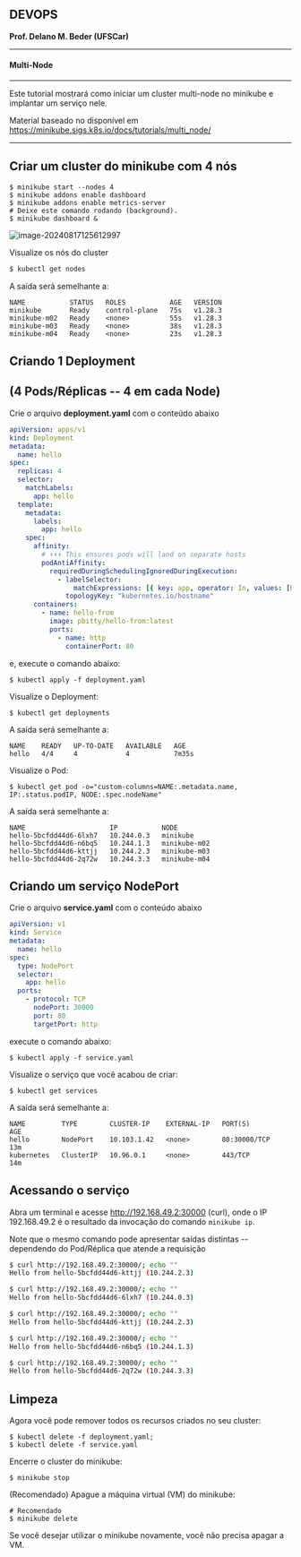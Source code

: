 ## DEVOPS

**Prof. Delano M. Beder (UFSCar)**

- - -

#### Multi-Node
- - -

Este tutorial mostrará como iniciar um cluster multi-node no minikube e implantar um serviço nele.

Material baseado no disponível em https://minikube.sigs.k8s.io/docs/tutorials/multi_node/

------



## Criar um cluster do minikube com 4 nós

```shell
$ minikube start --nodes 4
$ minikube addons enable dashboard
$ minikube addons enable metrics-server
# Deixe este comando rodando (background).
$ minikube dashboard &
```



![image-20240817125612997](/home/delano/.config/Typora/typora-user-images/image-20240817125612997.png)

Visualize os nós do cluster

```bash
$ kubectl get nodes
```

A saída será semelhante a: 
```
NAME           STATUS   ROLES           AGE   VERSION
minikube       Ready    control-plane   75s   v1.28.3
minikube-m02   Ready    <none>          55s   v1.28.3
minikube-m03   Ready    <none>          38s   v1.28.3
minikube-m04   Ready    <none>          23s   v1.28.3
```

<div style="page-break-after: always"></div>

## Criando 1 Deployment

## (4 Pods/Réplicas -- 4 em cada Node)



Crie o arquivo **deployment.yaml** com o conteúdo abaixo

   ```yaml
   apiVersion: apps/v1
   kind: Deployment
   metadata:
     name: hello
   spec:
     replicas: 4
     selector:
       matchLabels:
         app: hello
     template:
       metadata:
         labels:
           app: hello
       spec:
         affinity:
           # ⬇⬇⬇ This ensures pods will land on separate hosts
           podAntiAffinity:
             requiredDuringSchedulingIgnoredDuringExecution:
               - labelSelector:
                   matchExpressions: [{ key: app, operator: In, values: [hello] }]
                 topologyKey: "kubernetes.io/hostname"
         containers:
           - name: hello-from
             image: pbitty/hello-from:latest
             ports:
               - name: http
                 containerPort: 80
   ```
e, execute o comando abaixo:
```shell
$ kubectl apply -f deployment.yaml
```

Visualize o Deployment:

```shell
$ kubectl get deployments
```

A saída será semelhante a: 
```
NAME    READY   UP-TO-DATE   AVAILABLE   AGE
hello   4/4     4            4           7m35s
```

<div style="page-break-after: always"></div>

Visualize o Pod:

```shell
$ kubectl get pod -o="custom-columns=NAME:.metadata.name, IP:.status.podIP, NODE:.spec.nodeName"
```

A saída será semelhante a:
```
NAME                     IP           NODE
hello-5bcfdd44d6-6lxh7   10.244.0.3   minikube
hello-5bcfdd44d6-n6bq5   10.244.1.3   minikube-m02
hello-5bcfdd44d6-kttjj   10.244.2.3   minikube-m03
hello-5bcfdd44d6-2q72w   10.244.3.3   minikube-m04
```

## Criando um serviço NodePort

Crie o arquivo **service.yaml** com o conteúdo abaixo

   ```yaml
   apiVersion: v1
   kind: Service
   metadata:
     name: hello
   spec:
     type: NodePort
     selector:
       app: hello
     ports:
       - protocol: TCP
         nodePort: 30000
         port: 80
         targetPort: http
   ```
   execute o comando abaixo:
   ```shell
   $ kubectl apply -f service.yaml
   ```

Visualize o serviço que você acabou de criar:

```shell
$ kubectl get services
```

A saída será semelhante a:

```
NAME         TYPE        CLUSTER-IP    EXTERNAL-IP   PORT(S)        AGE
hello        NodePort    10.103.1.42   <none>        80:30000/TCP   13m
kubernetes   ClusterIP   10.96.0.1     <none>        443/TCP        14m
```

<div style="page-break-after: always"></div>

## Acessando o serviço

Abra um terminal e acesse http://192.168.49.2:30000 (curl), onde o IP 192.168.49.2 é o resultado da invocação do comando `minikube ip`.

Note que o mesmo comando pode apresentar saídas distintas -- dependendo do Pod/Réplica que atende a requisição

```sh
$ curl http://192.168.49.2:30000/; echo ""
Hello from hello-5bcfdd44d6-kttjj (10.244.2.3)

$ curl http://192.168.49.2:30000/; echo ""
Hello from hello-5bcfdd44d6-6lxh7 (10.244.0.3)

$ curl http://192.168.49.2:30000/; echo ""
Hello from hello-5bcfdd44d6-kttjj (10.244.2.3)

$ curl http://192.168.49.2:30000/; echo ""
Hello from hello-5bcfdd44d6-n6bq5 (10.244.1.3)

$ curl http://192.168.49.2:30000/; echo ""
Hello from hello-5bcfdd44d6-2q72w (10.244.3.3)
```




## Limpeza

Agora você pode remover todos os recursos criados no seu cluster:

```shell
$ kubectl delete -f deployment.yaml; 
$ kubectl delete -f service.yaml
```

Encerre o cluster do minikube:

```shell
$ minikube stop
```

(Recomendado) Apague a máquina virtual (VM) do minikube:

```shell
# Recomendado
$ minikube delete
```

Se você desejar utilizar o minikube novamente, você não precisa apagar a VM.